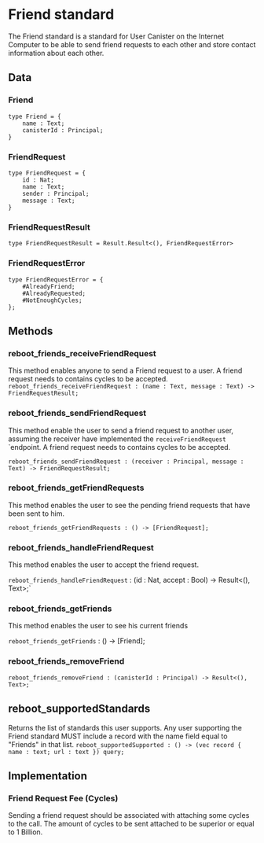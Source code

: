# Friend standard

The Friend standard is a standard for User Canister on the Internet Computer to be able to send friend requests to each other and store contact information about each other.

## Data

### Friend

```
type Friend = {
    name : Text;
    canisterId : Principal;
}
```

### FriendRequest

```
type FriendRequest = {
    id : Nat;
    name : Text;
    sender : Principal;
    message : Text;
}
```

### FriendRequestResult

```
type FriendRequestResult = Result.Result<(), FriendRequestError>
```

### FriendRequestError

```
type FriendRequestError = {
    #AlreadyFriend;
    #AlreadyRequested;
    #NotEnoughCycles;
};
```

## Methods

### reboot_friends_receiveFriendRequest

This method enables anyone to send a Friend request to a user. A friend request needs to contains cycles to be accepted.
`reboot_friends_receiveFriendRequest : (name : Text, message : Text) -> FriendRequestResult;`

### reboot_friends_sendFriendRequest

This method enable the user to send a friend request to another user, assuming the receiver have implemented the `receiveFriendRequest `
`endpoint. A friend request needs to contains cycles to be accepted.

`reboot_friends_sendFriendRequest : (receiver : Principal, message : Text) -> FriendRequestResult;`

### reboot_friends_getFriendRequests

This method enables the user to see the pending friend requests that have been sent to him.

`reboot_friends_getFriendRequests : () -> [FriendRequest];`

### reboot_friends_handleFriendRequest

This method enables the user to accept the friend request.

`reboot_friends_handleFriendRequest` : (id : Nat, accept : Bool) -> Result<(), Text>;`

### reboot_friends_getFriends

This method enables the user to see his current friends

`reboot_friends_getFriends` : () -> [Friend];

### reboot_friends_removeFriend

`reboot_friends_removeFriend : (canisterId : Principal) -> Result<(), Text>;`

## reboot_supportedStandards

Returns the list of standards this user supports.
Any user supporting the Friend standard MUST include a record with the name field equal to "Friends" in that list.
`reboot_supportedSupported : () -> (vec record { name : text; url : text }) query;`

## Implementation

### Friend Request Fee (Cycles)

Sending a friend request should be associated with attaching some cycles to the call. The amount of cycles to be sent attached to be superior or equal to 1 Billion.

